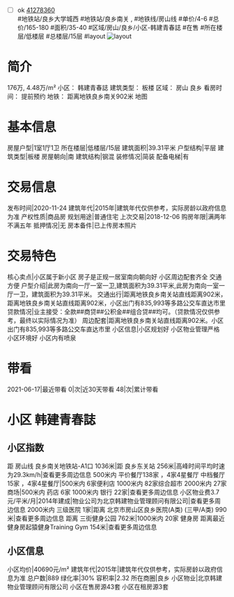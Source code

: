- [ ] ok [41278360](https://bj.5i5j.com/ershoufang/41278360.html)  
 #地铁站/良乡大学城西 #地铁站/良乡南关 ,  #地铁线/房山线
#单价/4-6 #总价/165-180 #面积/35-40   #区域/房山/良乡/小区-韩建青春誌 #在售 #所在楼层/低楼层 #总楼层/15层 #layout 
![layout](http://image2.5i5j.com//group1/M00/8C/A6/CgqJMV0DQOSABkuYAACv8dsfp5Y867.jpg_P5.jpg) 
# 简介 
 176万,  4.48万/m² 
小区： 韩建青春誌
建筑类型： 板楼
区域： 房山 良乡
看房时间： 提前预约
地铁： 距离地铁良乡南关902米 地图
# 基本信息 
 房屋户型|1室1厅1卫
所在楼层|低楼层/15层
建筑面积|39.31平米
户型结构|平层
建筑类型|板楼
房屋朝向|南
建筑结构|钢混
装修情况|简装
配备电梯|有
# 交易信息 
 发布时间|2020-11-24
建筑年代|2015年|建筑年代仅供参考，实际房龄以政府信息为准
产权性质|商品房
规划用途|普通住宅
上次交易|2018-12-06
购房年限|满两年不满五年
抵押情况|无
房本备件|已上传房本照片
# 交易特色 
 核心卖点|小区属于新小区 房子是正规一居室南向朝向好 小区周边配套齐全  交通方便
户型介绍|此房为南向一厅一室一卫,建筑面积为39.31平米,此房为南向一室一厅一卫，建筑面积为39.31平米。
交通出行|距离地铁良乡南关站直线距离902米，距离地铁良乡南关站直线距离902米，小区出门有835,993等多路公交车直达市里
贷款情况|业主接受：全款##商贷##公积金##组合贷##均可。（贷款情况仅供参考，最终以实际情况为准）
周边配套|距离地铁良乡南关站直线距离902米。小区出门有835,993等多路公交车直达市里
小区信息|小区规划好 小区物业管理严格 小区环境好 小区内有喷泉
# 带看 
 2021-06-17|最近带看	 0|次|近30天带看	 48|次|累计带看
# 小区 韩建青春誌
## 小区指数 
 距 房山线 良乡南关地铁站-A1口 1036米|距 良乡东关站 256米|高峰时间平均时速为29.3km/h|查看更多周边信息
500米内 平价餐厅138家 ，4家4星餐厅
中档餐厅15家 ，4家4星餐厅|500米内 6家便利店
1000米内 82家综合超市
2000米内 27家商场|500米内 药店 6家
1000米内 银行 22家|查看更多周边信息
小区物业费3.7元/平米/月|2014年建成|物业公司为北京韩建物业管理顾问有限公司|查看更多周边信息
2000米内 三级医院 1家|距离 北京市房山区良乡医院(A类) (三甲/A类) 990米|查看更多周边信息
距离 三街健身公园 762米|1000米内 20家 健身房
距离最近健身房起猿健身Training Gym 154米|查看更多周边信息
## 小区信息 
 小区均价|40690元/m²
建筑年代|2015年|建筑年代仅供参考，实际房龄以政府信息为准
总户数|889
绿化率|30%
容积率|2.32
所在商圈|良乡
小区物业|北京韩建物业管理顾问有限公司
小区在售房源43套
小区在租房源3套
